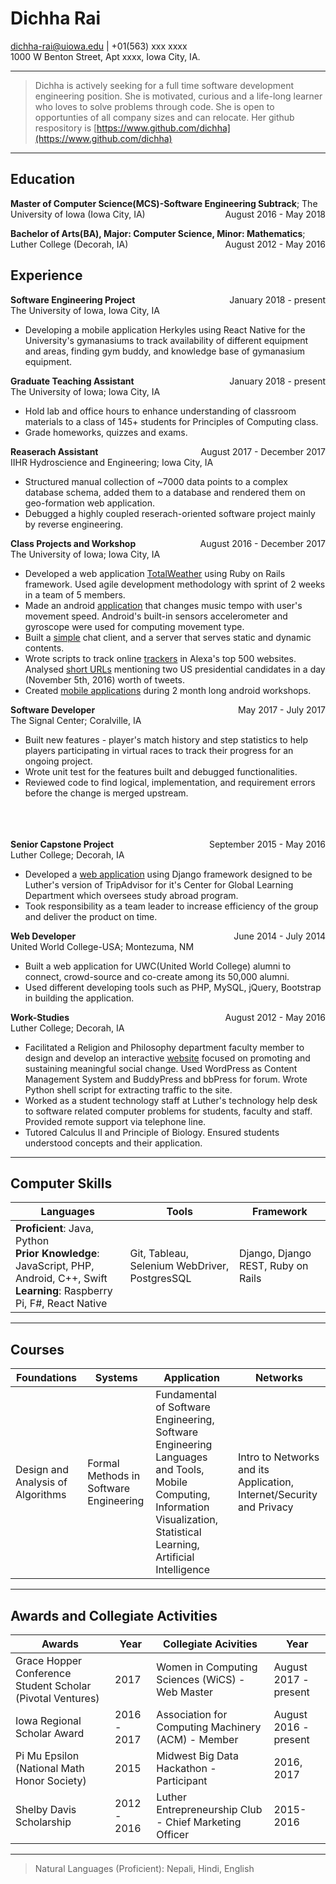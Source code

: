 Dichha Rai
==========
<dichha-rai@uiowa.edu> | +01(563) xxx xxxx <br>
1000 W Benton Street, Apt xxxx, Iowa City, IA.

---

>Dichha is actively seeking for a full time software development engineering position. She is motivated, curious and a life-long learner who loves to solve problems through code. She is open to opportunties of all company sizes and can relocate. Her github respository is [https://www.github.com/dichha](https://www.github.com/dichha)

---

Education
---------
**Master of Computer Science(MCS)-Software Engineering Subtrack**; The University of Iowa (Iowa City, IA)<span style="float:right">August 2016 - May 2018</span>

**Bachelor of Arts(BA), Major: Computer Science, Minor: Mathematics**; Luther College (Decorah, IA)<span style="float:right">August 2012 - May 2016</span>

Experience
----------
<p style="text-align:left;margin:0; padding:0"><b>Software Engineering Project</b><span style="float:right">January 2018 - present</span></p>
The University of Iowa, Iowa City, IA<br>

* Developing a mobile application Herkyles using React Native for the University's gymanasiums to track availability of different equipment and areas, finding gym buddy, and knowledge base of gymanasium equipment. 

<p style="text-align:left;margin:0; padding:0"><b>Graduate Teaching Assistant</b><span style="float:right">January 2018 - present</span></p>
The University of Iowa; Iowa City, IA<br>

* Hold lab and office hours to enhance understanding of classroom materials to a class of 145+ students for Principles of Computing class. 
* Grade homeworks, quizzes and exams.

<p style="text-align:left;margin:0; padding:0"><b>Reaserach Assistant</b><span style="float:right">August 2017 - December 2017</span></p> 
IIHR Hydroscience and Engineering; Iowa City, IA 

* Structured manual collection of ~7000 data points to a complex database schema, added them to a database and rendered them on geo-formation web application.  
* Debugged a highly coupled reserach-oriented software project mainly by reverse engineering. 

<p style="text-align:left;margin:0; padding:0"><b>Class Projects and Workshop</b><span style="float:right">August 2016 - December 2017</span></p>
The University of Iowa; Iowa City, IA<br>

* Developed a web application [TotalWeather](http://totalweather.herokuapp.com/) using Ruby on Rails framework. Used agile development methodology with sprint of 2 weeks in a team of 5 members. 
* Made an android [application](https://github.com/dichha/mobile_computing)  that changes music tempo with user's movement speed. Android's built-in sensors  accelerometer and gyroscope were used for computing movement type. 
* Built a [simple](https://github.com/dichha/Intro-to-networks) chat client, and a server that serves static and dynamic contents.
* Wrote scripts to track online [trackers](https://github.com/dichha/https://github.com/dichha/NetworkSecurityPrivacy/tree/master/Project1/scripts) in Alexa's top 500 websites. Analysed [short URLs](https://github.com/dichha/NetworkSecurityPrivacy/tree/master/Projects%20II/scripts) mentioning two US presidential candidates in a day (November 5th, 2016) worth of tweets. 
* Created [mobile applications](https://github.com/dichha/CSwithAndroid) during 2 month long android workshops. 
<p style="text-align:left;margin:0; padding:0"><b>Software Developer</b><span style="float:right">May 2017 - July 2017</span></p>
The Signal Center; Coralville, IA<br>

* Built new features - player's match history and step statistics to help players participating in virtual races to track their progress for an ongoing project. 
* Wrote unit test for the features built and debugged functionalities. 
* Reviewed code to find logical, implementation, and requirement errors before the change is merged upstream. 
<br>
<br>
<br>
<p style="text-align:left;margin:0; padding:0"><b>Senior Capstone Project</b> <span style="float:right">September 2015 - May 2016</span></p>
Luther College; Decorah, IA<br>

* Developed a [web application](https://github.com/dichha/NorseTrip) using Django framework designed to be Luther's version of TripAdvisor for it's Center for Global Learning Department which oversees study abroad program. 
* Took responsibility as a team leader to increase efficiency of the group and deliver the product on time. 

<p style="text-align:left;margin:0; padding:0"><b>Web Developer</b> <span style="float:right">June 2014 - July 2014</span></p>
United World College-USA; Montezuma, NM

* Built a web application for UWC(United World College) alumni to connect, crowd-source and co-create among its 50,000 alumni. 
* Used different developing tools such as PHP, MySQL, jQuery, Bootstrap in building the application. 

<p style="text-align:left;margin:0; padding:0"><b>Work-Studies</b><span style="float:right">August 2012 - May 2016</span></p>
Luther College; Decorah, IA<br>

* Facilitated a Religion and Philosophy department faculty member to design and develop an interactive [website](https://clamoringforchange.com/) focused on promoting and sustaining meaningful social change. Used WordPress as Content Management System and BuddyPress and bbPress for forum. Wrote Python shell script for extracting traffic to the site. 
* Worked as a student technology staff at Luther's technology help desk to software related computer problems for students, faculty and staff. Provided remote support via telephone line.
* Tutored Calculus II and Principle of Biology. Ensured students understood concepts and their application.
---

Computer Skills
---------------

| Languages             |Tools           |Framework        |   
|-----------------------|----------------|-----------------|
|<b>Proficient</b>: Java, Python<br> <b>Prior Knowledge</b>: JavaScript, PHP, Android, C++, Swift<br> <b>Learning</b>: Raspberry Pi, F#, React Native| Git, Tableau, Selenium WebDriver, PostgresSQL | Django, Django REST, Ruby on Rails
---

Courses
--------

|Foundations| Systems| Application|Networks|
|-----------|--------|------------|--------|
|Design and Analysis of Algorithms | Formal Methods in Software Engineering | Fundamental of Software Engineering, Software Engineering Languages and Tools, Mobile Computing, Information Visualization, Statistical Learning, Artificial Intelligence| Intro to Networks and its Application, Internet/Security and Privacy 
---

Awards and Collegiate Activities
---------------------
|Awards | Year| Collegiate Acivities|Year|
|-------|-----|---------|----|
|Grace Hopper Conference Student Scholar (Pivotal Ventures)| 2017|Women in Computing Sciences (WiCS) - Web Master| August 2017 - present|
|Iowa Regional Scholar Award | 2016 - 2017|Association for Computing Machinery (ACM) - Member| August 2016 - present|
|Pi Mu Epsilon (National Math Honor Society) | 2015|Midwest Big Data Hackathon - Participant | 2016, 2017|
|Shelby Davis Scholarship | 2012 - 2016|Luther Entrepreneurship Club - Chief Marketing Officer | 2015-2016|
---

>Natural Languages (Proficient): Nepali, Hindi, English <br>
